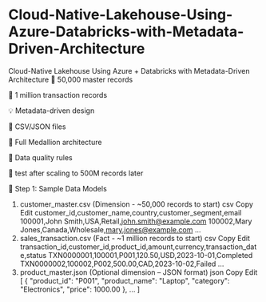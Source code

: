 # Cloud-Native-Lakehouse-Using-Azure-Databricks-with-Metadata-Driven-Architecture
Cloud-Native Lakehouse Using Azure + Databricks with Metadata-Driven Architecture
📁 50,000 master records

📁 1 million transaction records

💡 Metadata-driven design

💾 CSV/JSON files 

🧱 Full Medallion architecture

🧪 Data quality rules

🔁 test after scaling to 500M records later

🧾 Step 1: Sample Data Models
1. customer_master.csv (Dimension - ~50,000 records to start)
csv
Copy
Edit
customer_id,customer_name,country,customer_segment,email
100001,John Smith,USA,Retail,john.smith@example.com
100002,Mary Jones,Canada,Wholesale,mary.jones@example.com
...
2. sales_transaction.csv (Fact - ~1 million records to start)
csv
Copy
Edit
transaction_id,customer_id,product_id,amount,currency,transaction_date,status
TXN0000001,100001,P001,120.50,USD,2023-10-01,Completed
TXN0000002,100002,P002,500.00,CAD,2023-10-02,Failed
...
3. product_master.json (Optional dimension – JSON format)
json
Copy
Edit
[
  {
    "product_id": "P001",
    "product_name": "Laptop",
    "category": "Electronics",
    "price": 1000.00
  },
  ...
]
